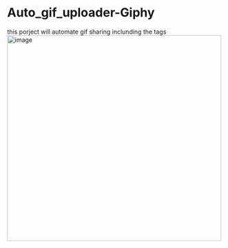 # Auto_gif_uploader-Giphy
this porject will automate gif sharing inclunding the tags 
<img width="497" height="479" alt="image" src="https://github.com/user-attachments/assets/c459d8a1-dc54-4f2d-822b-38b10529696e" />
